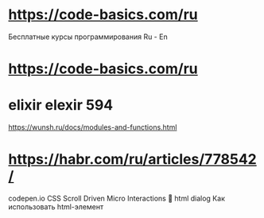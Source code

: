# https://code-basics.com/ru
Бесплатные курсы программирования Ru - En
# https://code-basics.com/ru

# elixir elexir 594
https://wunsh.ru/docs/modules-and-functions.html




# https://habr.com/ru/articles/778542/
codepen.io
CSS Scroll Driven Micro Interactions 🧸
html dialog
Как использовать html-элемент <dialog>?
calculator mamon dira js
# https://pure-javascript.net/calculator.html
game hipus binary
https://pure-javascript.net/game.html

https://codebeautify.org/date-time-calculater

// 
matrix in Safari
data:text/html,%3Cbody%20style=margin:0%3E%3Ccanvas%20id=q%20/%3E%3Cscript%3Evar%20q=document.getElementById('q'),s=window.screen,w=q.width=s.width,h=q.height=s.height,p=Array(256).join(1).split(''),c=q.getContext('2d'),m=Math;setInterval(function()%7Bc.fillStyle='rgba(0,0,0,0.05)';c.fillRect(0,0,w,h);c.fillStyle='rgba(0,255,0,1)';p=p.map(function(v,i)%7Br=m.random();c.fillText(String.fromCharCode(m.floor(2720+r*33)),i*10,v);v+=10;%20return%20v%3E768+r*1e4?0:v%7D)%7D,33)%3C/script%3E

curl localhost:80
ps4     smitsmit101@ - imya psn-id
 ab7.8.9. - kod
pif paf 05.05.1981 tel-aviv
9452546 Jerusalem Jerusalem
social club rdr2
ezraezraezra10@
kod - smitsmit101
PS4-797 ---- name
system software 1.72 na 20.7.14
social club gta 5
smitsmit101 gmail
a45.2..Bc id
doar smitsmit101 gmail abc7..8..... 

installrails.com ruby on rails
Команда `jot` в macOS используется для создания последовательностей чисел. Она может быть полезна в различных сценариях, включая скрипты, автоматизацию задач или генерацию данных.

Некоторые примеры использования команды `jot` в macOS:

1. Генерация последовательности чисел: Вы можете использовать `jot` для создания последовательности чисел с определенным шагом и диапазоном. Например, `jot 5` создаст последовательность чисел от 1 до 5.

2. Создание файлов: Вы можете использовать `jot` для создания файлов заданного размера. Например, `jot -r 10 0 255 > file.txt` создаст файл `file.txt`, содержащий 10 случайных чисел от 0 до 255.

3. Генерация случайных чисел: С помощью опции `-r` вы можете сгенерировать случайные числа. Например, `jot -r 5` создаст последовательность 5 случайных чисел.

4. Генерация шаблонов: `jot` может использоваться для создания шаблонов или повторяющихся последовательностей. Например, `jot -w "%03d" -s " " 1 10` создаст строку, состоящую из чисел от 001 до 010, разделенных пробелами.

Команда `jot` предоставляет гибкость для создания различных последовательностей чисел и может быть полезной в различных сценариях программирования и автоматизации на macOS.

В Linux команда `jot` не является стандартной командой в большинстве дистрибутивов. Однако, вы можете достичь аналогичного функционала, используя другие команды и инструменты, доступные в Linux. Вот несколько альтернативных способов достижения тех же результатов:

1. С использованием команды `seq`: Команда `seq` в Linux может быть использована для создания последовательностей чисел. Например, `seq 1 5` создаст последовательность чисел от 1 до 5.

2. С использованием цикла в командном интерпретаторе: Вы можете использовать цикл в командном интерпретаторе, таком как Bash, для создания последовательности чисел. Например, следующий цикл выведет числа от 1 до 5:

```
for i in {1..5}; do
    echo $i
done
```

3. Генерация случайных чисел с использованием команды `shuf`: Команда `shuf` может быть использована для генерации случайных чисел в Linux. Например, `shuf -i 1-5 -n 5` создаст пять случайных чисел от 1 до 5.

* urok 18 ruby rubyschool.us 
* docker rm xxx; docker run -it --name xxx -p 4567:4567 ro31337/rubybook-save-the-world
* из консоли запускаешь команду - вот эту длинную, что на сайте rubyschool.us (см.сноску для 18 урока). Если ты на винде, то запускай по отдельности то, что разделено точкой с запятой (даже если дает ошибку): docker rm xxx, потом docker run -it --name xxx -p 4567:4567 ro31337/rubybook-save-the-world
* что-то качается и у тебя будет доступен адрес из браузера http://localhost:4567

venv venv
python3 -m venv venv
source ./venv/bin/activate
activation
pip freeze // ma ustanovleno
pip install -U pip setuptools// update pip
 pip3 install PyObjC // to pysound
pip freeze > requirements.txt // zavisimosti
deactivate // venv deact
 —— od paam venv , activate ve 

pip install -r requirements.txt

//

smb://172.20.10.6  // conect to macbook in file ios iphone

!!
gdu <-bottom

////
$scp -r ./ruby_test root@pifpaf.ml:/home   -> to server  linux
                          
$scp -r root@pifpaf.ml:/home/myfile /Users/andregraunt/Downloads   -> to local server mac

 scp -r ./ruby_test root@pifpaf.ml:/home

w
who
open -n -a notes
neofetch who
 netstat -tln, ! ntsysv - virubaem firewall and restart server ! glances, w -i
ps -la.   ifconfig 
uname -a,
vultr valtr voltr vert velt

Ax7},iYg6brK}Qb2,

abc7........
ezraezraezra10@
kod smitsmit...
High Performance SSD Cloud.

64.176.173.93 

01.10.23 raanun

185.253.73.189
dns DNs
0542300167 amit vino kamatera
mekablim mitmahe mitmahim be thum sharatim 

kamatera andregraunt
freenom turistomore by google

paypal pay pal
turistomore abc4.....
yulia 1-e slovo?

namecheap
andregraunt — user name
abc7……..

 cloudflare turistomore abc.........$
//
sisma ishit le shimush be teudat zeut 
le zoreh izdaut be ofen elektroni 
8322
go.gov.il/ZihuiID 
https://www.gov.il/he/departments/guides/software_smartid?chapterIndex=1&utm_source=go.gov.il&utm_medium=referral

sisma leshehrur naila leizdaot be ofen elektroni  
452844

misrad apnim mimshelet gov id And$991...8 misradim kabinet
//

Да, кодировка UTF-8 поддерживает символы не только для английского языка, но и для многих других языков, включая иврит (Hebrew). Поэтому установка кодировки UTF-8 позволит вам отображать символы на разных языках, включая английский и иврит, в терминале.

В предыдущих ответах я использовал пример со значением "en_US.UTF-8" для переменной окружения LANG, что соответствует английскому языку в кодировке UTF-8. Если вы хотите использовать иврит, вам следует изменить значение переменной LANG на соответствующую кодировку для иврита.

Например, для установки кодировки UTF-8 для английского и иврита вы можете использовать следующую строку в файле конфигурации (`.zshrc` для Zsh):

```
export LANG=en_US.UTF-8
export LC_ALL=he_IL.UTF-8
```

В этом примере `LC_ALL=he_IL.UTF-8` устанавливает переменную окружения LC_ALL для иврита (he_IL) в кодировку UTF-8. После сохранения изменений и перезапуска терминала вы сможете отображать ивритские символы вместе с английскими.
Если вы используете оболочку Zsh в macOS, вам нужно выполнить немного другие шаги для установки кодировки UTF-8. Вот что нужно сделать:

1. Откройте терминал на вашем Mac.

2. Откройте файл конфигурации Zsh, называемый `.zshrc`, с помощью вашего любимого текстового редактора. Например, можно выполнить следующую команду:

```
open ~/.zshrc
```

3. В открытом файле `.zshrc` добавьте следующую строку:

```
export LANG=en_US.UTF-8
```

4. Сохраните изменения в файле `.zshrc` и закройте его.

5. Перезапустите терминал или выполните следующую команду, чтобы применить изменения:

```
source ~/.zshrc
```

После выполнения этих шагов ваш терминал Zsh в macOS будет использовать кодировку UTF-8 для отображения символов.

Bash w ps kill -9 pid whoami uname -a w ps
killall aria2c —> kill pid aria2
tldr open help
ntsysv, lsmod, lspci -k, lspci, rfkill, 
which     netstat -ptl -> program name pid
termius for android ->  juicessh
/// matrix in browser
data:text/html,<body%20style=margin:0><canvas%20id=q%20/><script>var%20q=document.getElementById('q'),s=window.screen,w=q.width=s.width,h=q.height=s.height,p=Array(256).join(1).split(''),c=q.getContext('2d'),m=Math;setInterval(function(){c.fillStyle='rgba(0,0,0,0.05)';c.fillRect(0,0,w,h);c.fillStyle='rgba(0,255,0,1)';p=p.map(function(v,i){r=m.random();c.fillText(String.fromCharCode(m.floor(2720+r*33)),i*10,v);v+=10;%20return%20v>768+r*1e4?0:v})},33)</script>
///
Урок 18
* GET/POST запросы
* задача: программа для подбора пароля
Примечание: Для 18 урока используйте докер-контейнер, который устанавливается командой: docker rm xxx; docker run -it --name xxx -p 4567:4567 ro31337/rubybook-save-the-world После этого у вас будет доступен локальный сервер по адресу http://localhost:4567
Если непонятно, что написано, то читаем ниже:
* скачиваешь программу Docker, устанавливаешь
* из консоли запускаешь команду - вот эту длинную, что на сайте rubyschool.us (см.сноску для 18 урока). Если ты на винде, то запускай по отдельности то, что разделено точкой с запятой (даже если дает ошибку): docker rm xxx, потом docker run -it --name xxx -p 4567:4567 ro31337/rubybook-save-the-world
* что-то качается и у тебя будет доступен адрес из браузера http://localhost:4567

tampermonkey.net
https://www.tampermonkey.net/scripts.php
which
glances ntsysv - start applicatio rocky
net-tools glances ntsysv  netstat -plt
!! dig nowayno.info  pm2  netstat -pl
!!netstat -tln !! netstat -tp t
net-tools glances ntsysv  netstat -plt
netstat -ptl -> program name pid
netstat -tn  -> 22 443
 dpkg -l|grep openssh-server
  117  ps -e|grep ssh
  118  sudo netstat –pnat|grep ssh
  119  dpkg -l|grep uwf

ssh -R 80:localhost:5500 serveo.net
https://simplex.serveo.net
!! dig 
dig bbb.nowayno.info 
￼

open -n -a "Wake Up Time"
open -a Safari    open -n -a Safari